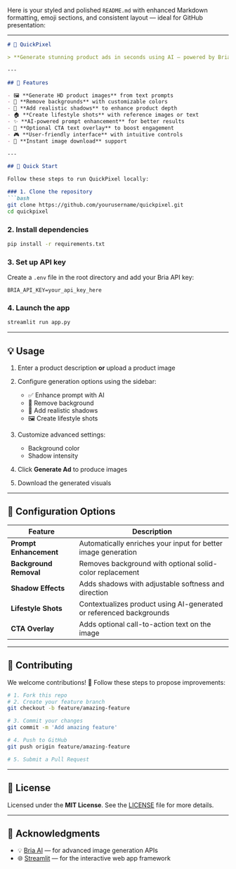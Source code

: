 Here is your styled and polished `README.md` with enhanced Markdown formatting, emoji sections, and consistent layout — ideal for GitHub presentation:

---

````markdown
# 🎨 QuickPixel

> **Generate stunning product ads in seconds using AI — powered by Bria & Streamlit**

---

## 🌟 Features

- 🖼️ **Generate HD product images** from text prompts  
- 🎯 **Remove backgrounds** with customizable colors  
- 🌅 **Add realistic shadows** to enhance product depth  
- 🏠 **Create lifestyle shots** with reference images or text  
- ✨ **AI-powered prompt enhancement** for better results  
- 📝 **Optional CTA text overlay** to boost engagement  
- 🎮 **User-friendly interface** with intuitive controls  
- 💾 **Instant image download** support  

---

## 🚀 Quick Start

Follow these steps to run QuickPixel locally:

### 1. Clone the repository
```bash
git clone https://github.com/yourusername/quickpixel.git
cd quickpixel
````

### 2. Install dependencies

```bash
pip install -r requirements.txt
```

### 3. Set up API key

Create a `.env` file in the root directory and add your Bria API key:

```env
BRIA_API_KEY=your_api_key_here
```

### 4. Launch the app

```bash
streamlit run app.py
```

---

## 💡 Usage

1. Enter a product description **or** upload a product image
2. Configure generation options using the sidebar:

   * ✅ Enhance prompt with AI
   * 🎨 Remove background
   * 🌠 Add realistic shadows
   * 🖼️ Create lifestyle shots
3. Customize advanced settings:

   * Background color
   * Shadow intensity
4. Click **Generate Ad** to produce images
5. Download the generated visuals

---

## 🔧 Configuration Options

| Feature                | Description                                                         |
| ---------------------- | ------------------------------------------------------------------- |
| **Prompt Enhancement** | Automatically enriches your input for better image generation       |
| **Background Removal** | Removes background with optional solid-color replacement            |
| **Shadow Effects**     | Adds shadows with adjustable softness and direction                 |
| **Lifestyle Shots**    | Contextualizes product using AI-generated or referenced backgrounds |
| **CTA Overlay**        | Adds optional call-to-action text on the image                      |

---

## 🤝 Contributing

We welcome contributions! 🚀
Follow these steps to propose improvements:

```bash
# 1. Fork this repo
# 2. Create your feature branch
git checkout -b feature/amazing-feature

# 3. Commit your changes
git commit -m 'Add amazing feature'

# 4. Push to GitHub
git push origin feature/amazing-feature

# 5. Submit a Pull Request
```

---

## 📝 License

Licensed under the **MIT License**.
See the [LICENSE](LICENSE) file for more details.

---

## 🙏 Acknowledgments

* 💡 [Bria AI](https://bria.ai) — for advanced image generation APIs
* 🌐 [Streamlit](https://streamlit.io) — for the interactive web app framework

